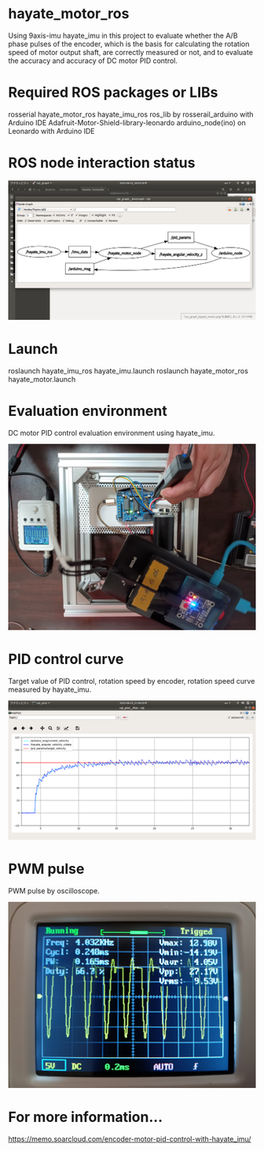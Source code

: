 # hayate_motor_ros

Using 9axis-imu hayate_imu in this project to evaluate whether the A/B phase pulses of the encoder, which is the basis for calculating the rotation speed of motor output shaft, are correctly measured or not, and to evaluate the accuracy and accuracy of DC motor PID control.

# Required ROS packages or LIBs

rosserial
hayate_motor_ros
hayate_imu_ros
ros_lib by rosserail_arduino with Arduino IDE
Adafruit-Motor-Shield-library-leonardo
arduino_node(ino) on Leonardo with Arduino IDE 

# ROS node interaction status

<img src="https://github.com/soarbear/hayate_motor_ros/blob/main/rqt_graph_hayate_motor.png" alt="hayate_motor_ros ROS node interaction status" title="hayate_motor_ros ROS node interaction status" />

# Launch

roslaunch hayate_imu_ros hayate_imu.launch
roslaunch hayate_motor_ros hayate_motor.launch

# Evaluation environment

DC motor PID control evaluation environment using hayate_imu.

<img src="https://github.com/soarbear/hayate_motor_ros/blob/main/motor_pid_control_evaluation_environment.jpg" alt="motor_pid_control_evaluation_environment" title="motor_pid_control_evaluation_environment" />

# PID control curve

Target value of PID control, rotation speed by encoder, rotation speed curve measured by hayate_imu.

<img src="https://github.com/soarbear/hayate_motor_ros/blob/main/pid_anguler_velocity_by_hayate_imu_encoder_counter.png" alt="pid_anguler_velocity_by_hayate_imu_encoder_counter" title="pid_anguler_velocity_by_hayate_imu_encoder_counter" />

# PWM pulse

PWM pulse by oscilloscope.

<img src="https://github.com/soarbear/hayate_motor_ros/blob/main/pid_pwm_wave_by_oscilloscope.jpg" alt="pid_pwm_wave_by_oscilloscope" title="pid_pwm_wave_by_oscilloscope" />

# For more information...

<a href="https://memo.soarcloud.com/encoder-motor-pid-control-with-hayate_imu/">https://memo.soarcloud.com/encoder-motor-pid-control-with-hayate_imu/</a>
